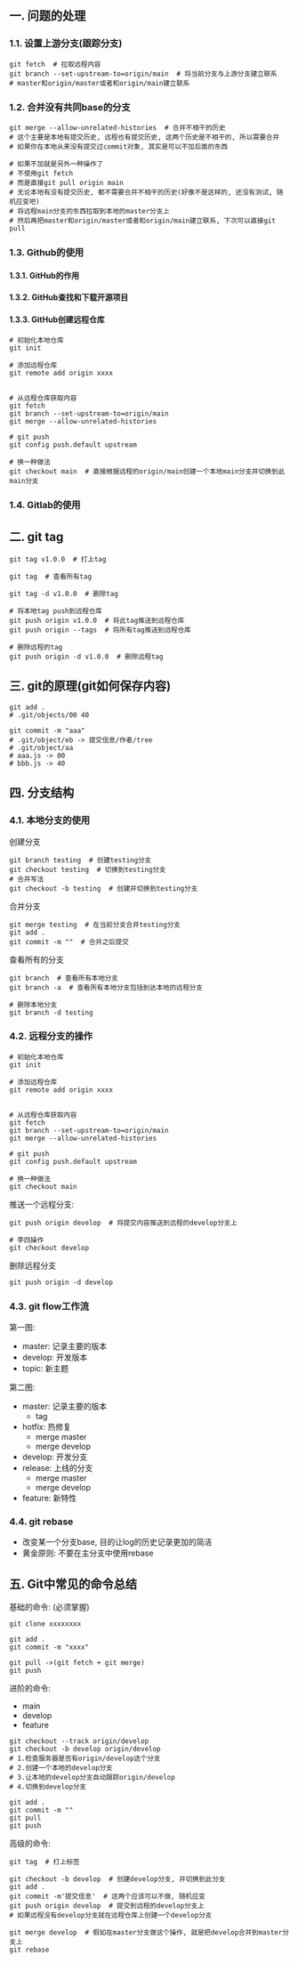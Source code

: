 ## 一. 问题的处理

### 1.1. 设置上游分支(跟踪分支)

```shell
git fetch  # 拉取远程内容
git branch --set-upstream-to=origin/main  # 将当前分支与上游分支建立联系
# master和origin/master或者和origin/main建立联系
```



### 1.2. 合并没有共同base的分支

```shell
git merge --allow-unrelated-histories  # 合并不相干的历史
# 这个主要是本地有提交历史, 远程也有提交历史, 这两个历史是不相干的, 所以需要合并
# 如果你在本地从来没有提交过commit对象, 其实是可以不加后面的东西
```

```shell
# 如果不加就是另外一种操作了
# 不使用git fetch
# 而是直接git pull origin main
# 无论本地有没有提交历史, 都不需要合并不相干的历史(好像不是这样的, 还没有测试, 随机应变吧)
# 将远程main分支的东西拉取到本地的master分支上
# 然后再把master和origin/master或者和origin/main建立联系, 下次可以直接git pull
```



### 1.3. Github的使用

#### 1.3.1. GitHub的作用



#### 1.3.2. GitHub查找和下载开源项目



#### 1.3.3. GitHub创建远程仓库

```shell
# 初始化本地仓库
git init

# 添加远程仓库
git remote add origin xxxx


# 从远程仓库获取内容
git fetch
git branch --set-upstream-to=origin/main
git merge --allow-unrelated-histories

# git push
git config push.default upstream

# 换一种做法
git checkout main  # 直接根据远程的origin/main创建一个本地main分支并切换到此main分支
```



### 1.4. Gitlab的使用







## 二. git tag

```shell
git tag v1.0.0  # 打上tag

git tag  # 查看所有tag

git tag -d v1.0.0  # 删除tag

# 将本地tag push到远程仓库
git push origin v1.0.0  # 将此tag推送到远程仓库
git push origin --tags  # 将所有tag推送到远程仓库

# 删除远程的tag
git push origin -d v1.0.0  # 删除远程tag
```





## 三. git的原理(git如何保存内容)

```shell
git add .
# .git/objects/00 40

git commit -m "aaa"
# .git/object/eb -> 提交信息/作者/tree
# .git/object/aa
# aaa.js -> 00
# bbb.js -> 40
```







## 四. 分支结构

### 4.1. 本地分支的使用

创建分支

```shell
git branch testing  # 创建testing分支
git checkout testing  # 切换到testing分支
# 合并写法
git checkout -b testing  # 创建并切换到testing分支
```



合并分支

```shell
git merge testing  # 在当前分支合并testing分支
git add .
git commit -m ""  # 合并之后提交
```



查看所有的分支

```shell
git branch  # 查看所有本地分支
git branch -a  # 查看所有本地分支包括到达本地的远程分支

# 删除本地分支
git branch -d testing
```



### 4.2. 远程分支的操作

```shell
# 初始化本地仓库
git init

# 添加远程仓库
git remote add origin xxxx


# 从远程仓库获取内容
git fetch
git branch --set-upstream-to=origin/main
git merge --allow-unrelated-histories

# git push
git config push.default upstream

# 换一种做法
git checkout main
```



推送一个远程分支:

```shell
git push origin develop  # 将提交内容推送到远程的develop分支上

# 李四操作
git checkout develop
```



删除远程分支

```shell
git push origin -d develop
```



### 4.3. git flow工作流

第一图:

* master: 记录主要的版本
* develop: 开发版本
* topic: 新主题



第二图:

* master: 记录主要的版本
  * tag
* hotfix: 热修复
  * merge master
  * merge develop
* develop: 开发分支
* release: 上线的分支
  * merge master
  * merge develop
* feature: 新特性





### 4.4. git rebase

* 改变某一个分支base, 目的让log的历史记录更加的简洁
* 黄金原则: 不要在主分支中使用rebase





## 五. Git中常见的命令总结

基础的命令: (必须掌握)

```shell
git clone xxxxxxxx

git add .
git commit -m "xxxx"

git pull ->(git fetch + git merge)
git push
```



进阶的命令:

* main
* develop
* feature

```shell
git checkout --track origin/develop
git checkout -b develop origin/develop
# 1.检查服务器是否有origin/develop这个分支
# 2.创建一个本地的develop分支
# 3.让本地的develop分支自动跟踪origin/develop
# 4.切换到develop分支

git add .
git commit -m ""
git pull
git push
```



高级的命令:

```shell
git tag  # 打上标签

git checkout -b develop  # 创建develop分支, 并切换到此分支
git add .
git commit -m'提交信息'  # 这两个应该可以不做, 随机应变
git push origin develop  # 提交到远程的develop分支上
# 如果远程没有develop分支就在远程仓库上创建一个develop分支

git merge develop  # 假如在master分支做这个操作, 就是把develop合并到master分支上
git rebase
```





